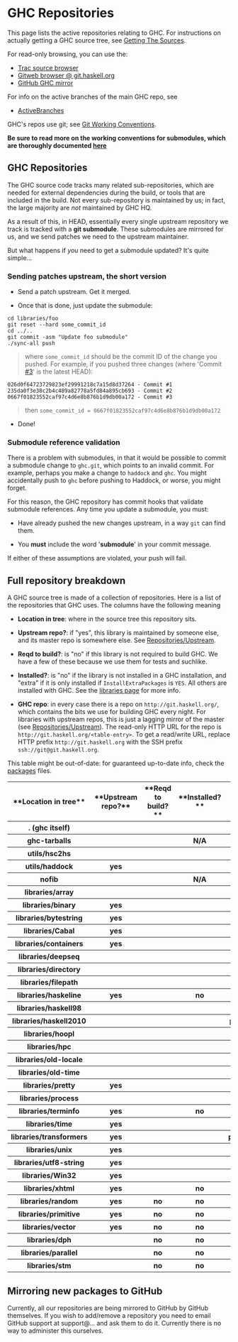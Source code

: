 # GHC Repositories


This page lists the active repositories relating to GHC. For instructions on actually getting a GHC source tree, see [Getting The Sources](building/getting-the-sources).


For read-only browsing, you can use the:

- [Trac source browser](/trac/ghc/browser/)
- [ Gitweb browser @ git.haskell.org](http://git.haskell.org/)
- [ GitHub GHC mirror](http://github.com/ghc/ghc)


For info on the active branches of the main GHC repo, see

- [ActiveBranches](active-branches)


GHC's repos use git; see [Git Working Conventions](working-conventions/git).

**Be sure to read more on the working conventions for submodules, which are thoroughly documented [here](working-conventions/git/submodules)**

## GHC Repositories


The GHC source code tracks many related sub-repositories, which are needed for external dependencies during the build, or tools that are included in the build. Not every sub-repository is maintained by us; in fact, the large majority are *not* maintained by GHC HQ.


As a result of this, in HEAD, essentially every single upstream repository we track is tracked with a **git submodule**. These submodules are mirrored for us, and we send patches we need to the upstream maintainer.


But what happens if *you* need to get a submodule updated? It's quite simple...

### Sending patches upstream, the short version

- Send a patch upstream. Get it merged.

- Once that is done, just update the submodule:

```wiki
cd libraries/foo
git reset --hard some_commit_id
cd ../..
git commit -asm "Update foo submodule"
./sync-all push
```

>
> where `some_commit_id` should be the commit ID of the change you pushed. For example, if you pushed three changes (where 'Commit [\#3](https://gitlab.haskell.org//ghc/ghc/issues/3)' is the latest HEAD):

```wiki
026d0f64723729823ef29991218c7a15d8d37264 - Commit #1
235da0f3e38c2b4c489a82778a5fd84a895cb693 - Commit #2
0667f01823552caf97c4d6e8b876b1d9db00a172 - Commit #3
```

>
> then `some_commit_id = 0667f01823552caf97c4d6e8b876b1d9db00a172`

- Done!

### Submodule reference validation


There is a problem with submodules, in that it would be possible to commit a submodule change to `ghc.git`, which points to an invalid commit. For example, perhaps you make a change to `haddock` and `ghc`. You might accidentally push to `ghc` before pushing to Haddock, or worse, you might forget.


For this reason, the GHC repository has commit hooks that validate submodule references. Any time you update a submodule, you must:

- Have already pushed the new changes upstream, in a way `git` can find them.

- You **must** include the word '**submodule**' in your commit message.


If either of these assumptions are violated, your push will fail.

## Full repository breakdown


A GHC source tree is made of a collection of repositories. Here is a list of the repositories that GHC uses.  The columns have the following meaning

- **Location in tree**: where in the source tree this repository sits.

- **Upstream repo?**: if "yes", this library is maintained by someone else, 
  and its master repo is somewhere else.  See [Repositories/Upstream](repositories/upstream).

- **Reqd to build?**: is "no" if this library is not required to build GHC. We have a few of these because we use them for tests and suchlike.

- **Installed?**: is "no" if the library is not installed in a GHC installation, and "extra" if it is only installed if `InstallExtraPackages` is `YES`. All others are installed with GHC. See the [libraries page](commentary/libraries) for more info.

- **GHC repo**: in every case there is a repo on `http://git.haskell.org/`, which contains the bits we use for building GHC every night. For libraries with upstream repos, this is just a lagging mirror of the master (see [Repositories/Upstream](repositories/upstream)).  The read-only HTTP URL for the repo is `http://git.haskell.org/<table-entry>`.  To get a read/write URL, replace HTTP prefix `http://git.haskell.org` with the SSH prefix `ssh://git@git.haskell.org`. 


This table might be out-of-date: for guaranteed up-to-date info, check the [packages](/trac/ghc/browser/ghc/packages) files.

<table><tr><th>**Location in tree**</th>
<th>**Upstream repo?**</th>
<th>**Reqd to build?**</th>
<th>**Installed?**</th>
<th>**GHC repo http://git.haskell.org/...**</th></tr>
<tr><th>. (ghc itself)</th>
<th></th>
<th></th>
<th></th>
<th>ghc.git</th></tr>
<tr><th>ghc-tarballs</th>
<th></th>
<th></th>
<th> N/A </th>
<th>ghc-tarballs.git</th></tr>
<tr><th>utils/hsc2hs</th>
<th></th>
<th></th>
<th></th>
<th>hsc2hs.git</th></tr>
<tr><th>utils/haddock</th>
<th> yes </th>
<th></th>
<th></th>
<th>haddock.git</th></tr>
<tr><th>nofib</th>
<th></th>
<th></th>
<th> N/A </th>
<th>nofib.git</th></tr>
<tr><th>libraries/array</th>
<th></th>
<th></th>
<th></th>
<th>packages/array.git</th></tr>
<tr><th>libraries/binary</th>
<th> yes </th>
<th></th>
<th></th>
<th>packages/binary.git</th></tr>
<tr><th>libraries/bytestring</th>
<th> yes </th>
<th></th>
<th></th>
<th>packages/bytestring.git</th></tr>
<tr><th>libraries/Cabal</th>
<th> yes </th>
<th></th>
<th></th>
<th>packages/Cabal.git</th></tr>
<tr><th>libraries/containers</th>
<th> yes </th>
<th></th>
<th></th>
<th>packages/containers.git</th></tr>
<tr><th>libraries/deepseq</th>
<th></th>
<th></th>
<th></th>
<th>packages/deepseq.git</th></tr>
<tr><th>libraries/directory</th>
<th></th>
<th></th>
<th></th>
<th>packages/directory.git</th></tr>
<tr><th>libraries/filepath</th>
<th></th>
<th></th>
<th></th>
<th>packages/filepath.git</th></tr>
<tr><th>libraries/haskeline</th>
<th> yes </th>
<th></th>
<th> no  </th>
<th>packages/haskeline.git</th></tr>
<tr><th>libraries/haskell98</th>
<th></th>
<th></th>
<th></th>
<th>packages/haskell98.git</th></tr>
<tr><th>libraries/haskell2010</th>
<th></th>
<th></th>
<th></th>
<th>packages/haskell2010.git</th></tr>
<tr><th>libraries/hoopl</th>
<th></th>
<th></th>
<th></th>
<th>packages/hoopl.git</th></tr>
<tr><th>libraries/hpc</th>
<th></th>
<th></th>
<th></th>
<th>packages/hpc.git</th></tr>
<tr><th>libraries/old-locale</th>
<th></th>
<th></th>
<th></th>
<th>packages/old-locale.git</th></tr>
<tr><th>libraries/old-time</th>
<th></th>
<th></th>
<th></th>
<th>packages/old-time.git</th></tr>
<tr><th>libraries/pretty</th>
<th> yes </th>
<th></th>
<th></th>
<th>packages/pretty.git</th></tr>
<tr><th>libraries/process</th>
<th></th>
<th></th>
<th></th>
<th>packages/process.git</th></tr>
<tr><th>libraries/terminfo</th>
<th> yes </th>
<th></th>
<th> no  </th>
<th>packages/terminfo.git</th></tr>
<tr><th>libraries/time</th>
<th> yes </th>
<th></th>
<th></th>
<th>packages/time.git</th></tr>
<tr><th>libraries/transformers</th>
<th> yes </th>
<th></th>
<th></th>
<th>packages/transformers.git</th></tr>
<tr><th>libraries/unix</th>
<th> yes </th>
<th></th>
<th></th>
<th>packages/unix.git</th></tr>
<tr><th>libraries/utf8-string</th>
<th> yes </th>
<th></th>
<th></th>
<th>packages/utf8-string.git</th></tr>
<tr><th>libraries/Win32</th>
<th> yes </th>
<th></th>
<th></th>
<th>packages/Win32.git</th></tr>
<tr><th>libraries/xhtml</th>
<th> yes </th>
<th></th>
<th> no  </th>
<th>packages/xhtml.git</th></tr>
<tr><th>libraries/random</th>
<th> yes </th>
<th> no  </th>
<th> no  </th>
<th>packages/random.git</th></tr>
<tr><th>libraries/primitive</th>
<th> yes </th>
<th> no  </th>
<th> no  </th>
<th>packages/primitive.git</th></tr>
<tr><th>libraries/vector</th>
<th> yes </th>
<th> no  </th>
<th> no  </th>
<th>packages/vector.git</th></tr>
<tr><th>libraries/dph</th>
<th></th>
<th> no  </th>
<th> no  </th>
<th>packages/dph.git</th></tr>
<tr><th>libraries/parallel</th>
<th></th>
<th> no  </th>
<th> no  </th>
<th>packages/parallel.git</th></tr>
<tr><th>libraries/stm</th>
<th></th>
<th> no  </th>
<th> no  </th>
<th>packages/stm.git</th></tr></table>

## Mirroring new packages to GitHub


Currently, all our repositories are being mirrored to GitHub by GitHub themselves. If you wish to add/remove a repository you need to email GitHub support at support@… and ask them to do it. Currently there is no way to administer this ourselves.
